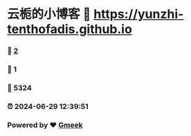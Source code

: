 # 云栀的小博客 :link: https://yunzhi-tenthofadis.github.io 
### :page_facing_up: [2](https://yunzhi-tenthofadis.github.io/tag.html) 
### :speech_balloon: 1 
### :hibiscus: 5324 
### :alarm_clock: 2024-06-29 12:39:51 
### Powered by :heart: [Gmeek](https://github.com/Meekdai/Gmeek)
